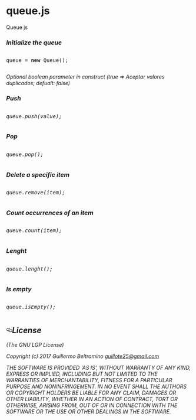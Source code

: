# queue.js

Queue js
<h3><i>Initialize the queue</i></h3>
<pre name="code"><p>queue = <b>new</b> Queue();</p></pre>
<i>Optional boolean parameter in construct (true => Aceptar valores duplicados; defualt: false)</i>
<h3><i>Push<i/></h3>
<pre name="code"><p>queue.push(value);</p></pre>
<h3><i>Pop<i/></h3>
<pre name="code"><p>queue.pop();</p></pre>
<h3><i>Delete a specific item<i/></h3>
<pre name="code"><p>queue.remove(item);</p></pre>
<h3><i>Count occurrences of an item</i></h3>
<pre name="code"><p>queue.count(item);</p></pre>
<h3><i>Lenght</i></h3>
<pre name="code"><p>queue.lenght();</p></pre>
<h3><i>Is empty</i></h3>
<pre name="code"><p>queue.isEmpty();</p></pre>

<h2><a id="user-content-license" class="anchor" href="#license" aria-hidden="true"><svg aria-hidden="true" class="octicon octicon-link" height="16" version="1.1" viewBox="0 0 16 16" width="16"><path fill-rule="evenodd" d="M4 9h1v1H4c-1.5 0-3-1.69-3-3.5S2.55 3 4 3h4c1.45 0 3 1.69 3 3.5 0 1.41-.91 2.72-2 3.25V8.59c.58-.45 1-1.27 1-2.09C10 5.22 8.98 4 8 4H4c-.98 0-2 1.22-2 2.5S3 9 4 9zm9-3h-1v1h1c1 0 2 1.22 2 2.5S13.98 12 13 12H9c-.98 0-2-1.22-2-2.5 0-.83.42-1.64 1-2.09V6.25c-1.09.53-2 1.84-2 3.25C6 11.31 7.55 13 9 13h4c1.45 0 3-1.69 3-3.5S14.5 6 13 6z"/></svg></a>License</h2>
 (The GNU LGP License)

Copyright (c) 2017 Guillermo Beltramino guillote25@gmail.com


THE SOFTWARE IS PROVIDED 'AS IS', WITHOUT WARRANTY OF ANY KIND, EXPRESS OR IMPLIED, INCLUDING BUT NOT LIMITED TO THE WARRANTIES OF MERCHANTABILITY, FITNESS FOR A PARTICULAR PURPOSE AND NONINFRINGEMENT. IN NO EVENT SHALL THE AUTHORS OR COPYRIGHT HOLDERS BE LIABLE FOR ANY CLAIM, DAMAGES OR OTHER LIABILITY, WHETHER IN AN ACTION OF CONTRACT, TORT OR OTHERWISE, ARISING FROM, OUT OF OR IN CONNECTION WITH THE SOFTWARE OR THE USE OR OTHER DEALINGS IN THE SOFTWARE.
